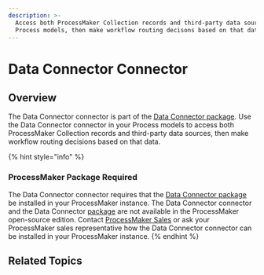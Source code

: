 ```yaml
---
description: >-
  Access both ProcessMaker Collection records and third-party data sources from
  Process models, then make workflow routing decisons based on that data.
---
```


# Data Connector Connector

## Overview

The Data Connector connector is part of the [Data Connector package](../../../../package-development-distribution/package-a-connector/data-connector-package.md). Use the Data Connector connector in your Process models to access both ProcessMaker Collection records and third-party data sources, then make workflow routing decisions based on that data.

{% hint style="info" %}
### ProcessMaker Package Required

The Data Connector connector requires that the [Data Connector package](../../../../package-development-distribution/package-a-connector/data-connector-package.md) be installed in your ProcessMaker instance. The Data Connector connector and the Data Connector [package](../../../../package-development-distribution/first-topic.md) are not available in the ProcessMaker open-source edition. Contact [ProcessMaker Sales](https://www.processmaker.com/contact/) or ask your ProcessMaker sales representative how the Data Connector connector can be installed in your ProcessMaker instance.
{% endhint %}

## Related Topics



